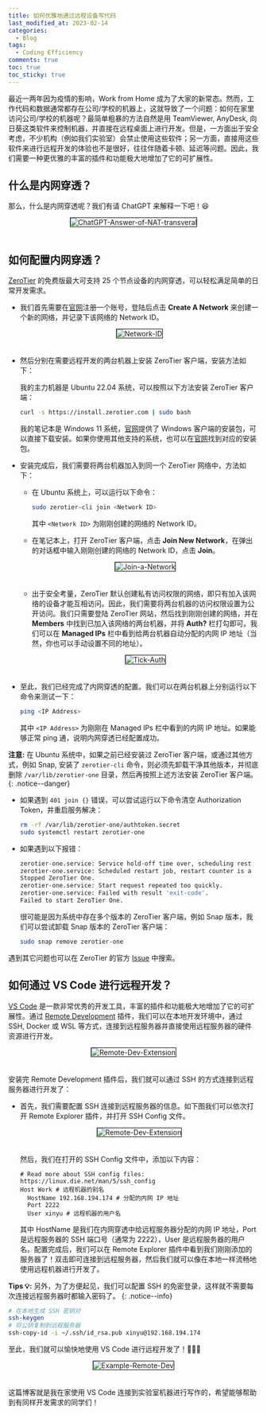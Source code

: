 ```yaml
---
title: 如何优雅地通过远程设备写代码
last_modified_at: 2023-02-14
categories:
  - Blog
tags:
  - Coding Efficiency
comments: true
toc: true
toc_sticky: true
---
```


最近一两年因为疫情的影响，Work from Home 成为了大家的新常态。然而，工作代码和数据通常都存在公司/学校的机器上，这就导致了一个问题：如何在家里访问公司/学校的机器呢？最简单粗暴的方法自然是用 TeamViewer, AnyDesk, 向日葵这类软件来控制机器，并直接在远程桌面上进行开发。但是，一方面出于安全考虑，不少机构（例如我们实验室）会禁止使用这些软件；另一方面，直接用这些软件来进行远程开发的体验也不是很好，往往伴随着卡顿、延迟等问题。因此，我们需要一种更优雅的丰富的插件和功能极大地增加了它的可扩展性。

## 什么是内网穿透？

那么，什么是内网穿透呢？我们有请 ChatGPT 来解释一下吧！😆

<div style="text-align:center;">
  <img src="https://user-images.githubusercontent.com/45810070/218642230-8f2b4b57-576b-48b0-8e66-628a9799cecf.png" alt="ChatGPT-Answer-of-NAT-transveral" style="margin-bottom: 20px; border: 1px solid black;">
</div>

## 如何配置内网穿透？

[ZeroTier](https://www.zerotier.com/) 的免费版最大可支持 25 个节点设备的内网穿透，可以轻松满足简单的日常开发需求。

- 我们首先需要在[官网](https://www.zerotier.com/)注册一个账号，登陆后点击 **Create A Network** 来创建一个新的网络，并记录下该网络的 Network ID。

  <div style="text-align:center;">
    <img src="https://user-images.githubusercontent.com/45810070/218676980-7627abcc-8ee9-461b-8a71-da302a463380.jpg" alt="Network-ID" style="margin-bottom: 20px; border: 1px solid black;">
  </div>

- 然后分别在需要远程开发的两台机器上安装 ZeroTier 客户端，安装方法如下：

  我的主力机器是 Ubuntu 22.04 系统，可以按照以下方法安装 ZeroTier 客户端：

  ```bash
  curl -s https://install.zerotier.com | sudo bash
  ```

  我的笔记本是 Windows 11 系统，[官网](https://www.zerotier.com/download/)提供了 Windows 客户端的安装包，可以直接下载安装。如果你使用其他支持的系统，也可以在[官网](https://www.zerotier.com/download/)找到对应的安装包。

- 安装完成后，我们需要将两台机器加入到同一个 ZeroTier 网络中，方法如下：

  - 在 Ubuntu 系统上，可以运行以下命令：

    ```bash
    sudo zerotier-cli join <Network ID>
    ```

    其中 `<Network ID>` 为刚刚创建的网络的 Network ID。

  - 在笔记本上，打开 ZeroTier 客户端，点击 **Join New Network**，在弹出的对话框中输入刚刚创建的网络的 Network ID，点击 **Join**。

    <div style="text-align:center;">
      <img src="https://user-images.githubusercontent.com/45810070/218762377-fcad61c1-dac3-4db5-99cb-75def78a0a5f.png" alt="Join-a-Network" style="margin-bottom: 20px; border: 1px solid black;">
    </div>

  - 出于安全考量，ZeroTier 默认创建私有访问权限的网络，即只有加入该网络的设备才能互相访问。因此，我们需要将两台机器的访问权限设置为公开访问。我们只需要登陆 ZeroTier 网站，然后找到刚刚创建的网络，并在 **Members** 中找到已加入该网络的两台机器，并将 **Auth?** 栏打勾即可。我们可以在 **Managed IPs** 栏中看到给两台机器自动分配的内网 IP 地址（当然，你也可以手动设置不同的地址）。

    <div style="text-align:center;">
      <img src="https://user-images.githubusercontent.com/45810070/218682174-40c6f0c2-c3ca-404b-b57e-ad48e7466b00.png" alt="Tick-Auth" style="margin-bottom: 20px; border: 1px solid black;">
    </div>

- 至此，我们已经完成了内网穿透的配置。我们可以在两台机器上分别运行以下命令来测试一下：

  ```bash
  ping <IP Address>
  ```

  其中 `<IP Address>` 为刚刚在 Managed IPs 栏中看到的内网 IP 地址。如果能够正常 ping 通，说明内网穿透已经配置成功。

**注意:** 在 Ubuntu 系统中，如果之前已经安装过 ZeroTier 客户端，或通过其他方式，例如 Snap, 安装了 `zerotier-cli` 命令，则必须先卸载干净其他版本，并彻底删除 `/var/lib/zerotier-one` 目录，然后再按照上述方法安装 ZeroTier 客户端。
{: .notice--danger}

- 如果遇到 `401 join {}` 错误，可以尝试运行以下命令清空 Authorization Token，并重启服务解决：

  ```bash
  rm -rf /var/lib/zerotier-one/authtoken.secret
  sudo systemctl restart zerotier-one
  ```

- 如果遇到以下报错：

  ```bash
  zerotier-one.service: Service hold-off time over, scheduling rest
  zerotier-one.service: Scheduled restart job, restart counter is a
  Stopped ZeroTier One.
  zerotier-one.service: Start request repeated too quickly.
  zerotier-one.service: Failed with result 'exit-code'.
  Failed to start ZeroTier One.
  ```

  很可能是因为系统中存在多个版本的 ZeroTier 客户端，例如 Snap 版本，我们可以尝试卸载 Snap 版本的 ZeroTier 客户端：

  ```bash
  sudo snap remove zerotier-one
  ```

遇到其它问题也可以在 ZeroTier 的官方 [Issue](https://github.com/zerotier/ZeroTierOne/issues) 中搜索。

## 如何通过 VS Code 进行远程开发？

[VS Code](https://code.visualstudio.com/) 是一款非常优秀的开发工具，丰富的插件和功能极大地增加了它的可扩展性。通过 [Remote Development](https://marketplace.visualstudio.com/items?itemName=ms-vscode-remote.vscode-remote-extensionpack) 插件，我们可以在本地开发环境中，通过 SSH, Docker 或 WSL 等方式，连接到远程服务器并直接使用远程服务器的硬件资源进行开发。

<div style="text-align:center;">
      <img src="https://user-images.githubusercontent.com/45810070/218764813-c3b169bb-d835-415e-b181-ab8e02bff15b.png" alt="Remote-Dev-Extension" style="margin-bottom: 20px; border: 1px solid black;">
</div>

安装完 Remote Development 插件后，我们就可以通过 SSH 的方式连接到远程服务器进行开发了：

- 首先，我们需要配置 SSH 连接到远程服务器的信息。如下图我们可以依次打开 Remote Explorer 插件，并打开 SSH Config 文件。

  <div style="text-align:center;">
        <img src="https://user-images.githubusercontent.com/45810070/218765772-a08408cc-d5b9-4cf5-95f2-7b9ef06bbc0a.png" alt="Remote-Dev-Extension" style="margin-bottom: 20px; border: 1px solid black;">
  </div>

  然后，我们在打开的 SSH Config 文件中，添加以下内容：

  ```shell
  # Read more about SSH config files: https://linux.die.net/man/5/ssh_config
  Host Work # 远程机器的别名
    HostName 192.168.194.174 # 分配的内网 IP 地址
    Port 2222
    User xinyu # 远程机器的用户名
  ```

  其中 HostName 是我们在内网穿透中给远程服务器分配的内网 IP 地址，Port 是远程服务器的 SSH 端口号（通常为 2222），User 是远程服务器的用户名。配置完成后，我们可以在 Remote Explorer 插件中看到我们刚刚添加的服务器了！双击即可连接到远程服务器，然后我们就可以像在本地一样流畅地使用远程机器进行开发了。

**Tips 💡:** 另外，为了方便起见，我们可以配置 SSH 的免密登录，这样就不需要每次连接远程服务器时都输入密码了。
{: .notice--info}

```bash
# 在本地生成 SSH 密钥对
ssh-keygen
# 将公钥复制到远程服务器
ssh-copy-id -i ~/.ssh/id_rsa.pub xinyu@192.168.194.174
```

至此，我们就可以愉快地使用 VS Code 进行远程开发了！🎉🎉🎉

<div style="text-align:center;">
        <img src="https://user-images.githubusercontent.com/45810070/218771838-a4c81287-7a0c-466c-b26c-60aa620eb2b1.png" alt="Example-Remote-Dev" style="margin-bottom: 20px; border: 1px solid black;">
</div>

这篇博客就是我在家使用 VS Code 连接到实验室机器进行写作的，希望能够帮助到有同样开发需求的同学们！
